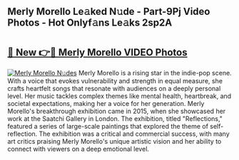 ## Merly Morello Le𝚊ked N𝚞de - Part-9Pj Video Photos - Hot Onlyf𝚊ns Le𝚊ks 2sp2A

# <h2><a href="http://ab7948.deff.icu/?id=Merly+Morello">🔗 New 👉🔴 Merly Morello VIDEO Photos</a></h2>

[![Merly Morello N𝚞des](https://i.imgur.com/rIISA9y.gif)](http://ab7948.deff.icu/?id=Merly+Morello)
Merly Morello is a rising star in the indie-pop scene. With a voice that evokes vulnerability and strength in equal measure, she crafts heartfelt songs that resonate with audiences on a deeply personal level. Her music tackles complex themes like mental health, heartbreak, and societal expectations, making her a voice for her generation. Merly Morello's breakthrough exhibition came in 2015, when she showcased her work at the Saatchi Gallery in London. The exhibition, titled "Reflections," featured a series of large-scale paintings that explored the theme of self-reflection. The exhibition was a critical and commercial success, with many art critics praising Merly Morello's unique artistic vision and her ability to connect with viewers on a deep emotional level.
